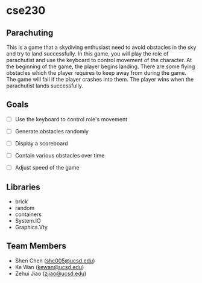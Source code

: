 # cse230
## Parachuting
This is a game that a skydiving enthusiast need to avoid obstacles in the sky and try to land successfully. In this game, you will play the role of parachutist and use the keyboard to control movement of the character. At the beginning of the game, the player begins landing. There are some flying obstacles which the player requires to keep away from during the game. The game will fail if the player crashes into them. The player wins when the parachutist lands successfully.
## Goals
- [ ] Use the keyboard to control role's movement
- [ ] Generate obstacles randomly
- [ ] Display a scoreboard
- [ ] Contain various obstacles over time
- [ ] Adjust speed of the game


## Libraries
- brick
- random
- containers
- System.IO
- Graphics.Vty

## Team Members
- Shen Chen (shc005@ucsd.edu)
- Ke Wan (kewan@ucsd.edu)
- Zehui Jiao (zjiao@ucsd.edu)
